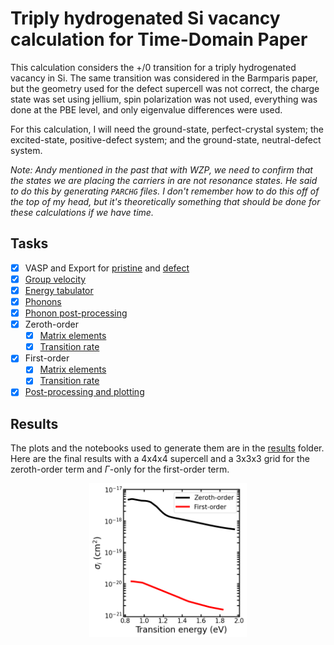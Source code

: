 # Triply hydrogenated Si vacancy calculation for Time-Domain Paper

This calculation considers the +/0 transition for a triply hydrogenated vacancy in Si. The same transition was considered in the Barmparis paper, but the geometry used for the defect supercell was not correct, the charge state was set using jellium, spin polarization was not used, everything was done at the PBE level, and only eigenvalue differences were used. 

For this calculation, I will need the ground-state, perfect-crystal system; the excited-state, positive-defect system; and the ground-state, neutral-defect system. 

_Note: Andy mentioned in the past that with WZP, we need to confirm that the states we are placing the carriers in are not resonance states. He said to do this by generating `PARCHG` files. I don't remember how to do this off of the top of my head, but it's theoretically something that should be done for these calculations if we have time._

## Tasks
- [X] VASP and Export for [pristine](./Si/) and [defect](./SiVH3/VASPandExport/)
- [X] [Group velocity](./Si/VASPAndExport/groupVelocity/)
- [X] [Energy tabulator](./SiVH3/posToNeut/EnergyTabulator/)
- [X] [Phonons](./SiVH3/Phonons/)
- [X] [Phonon post-processing](./SiVH3/posToNeut/PhononPP)
- [X] Zeroth-order
  - [X] [Matrix elements](./SiVH3/posToNeut/zerothOrder/TME)
  - [X] [Transition rate](./SiVH3/posToNeut/zerothOrder/LSF)
- [X] First-order
  - [X] [Matrix elements](./SiVH3/posToNeut/firstOrder/TME)
  - [X] [Transition rate](./SiVH3/posToNeut/firstOrder/LSF)
- [X] [Post-processing and plotting](./SiVH3/results)

## Results

The plots and the notebooks used to generate them are in the [results](./SiVH3/results) folder. Here are the final results with a 4x4x4 supercell and a 3x3x3 grid for the zeroth-order term and $\Gamma$-only for the first-order term. 

<p align="center">
  <img src="./SiVH3/results/SiVH3_0th1st_posToNeut_20231213Laura.png" width="50%">
</p>

